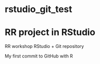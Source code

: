 # rstudio_git_test
# RR project in RStudio
RR workshop RStudio + Git repository

My first commit to GitHub with R
